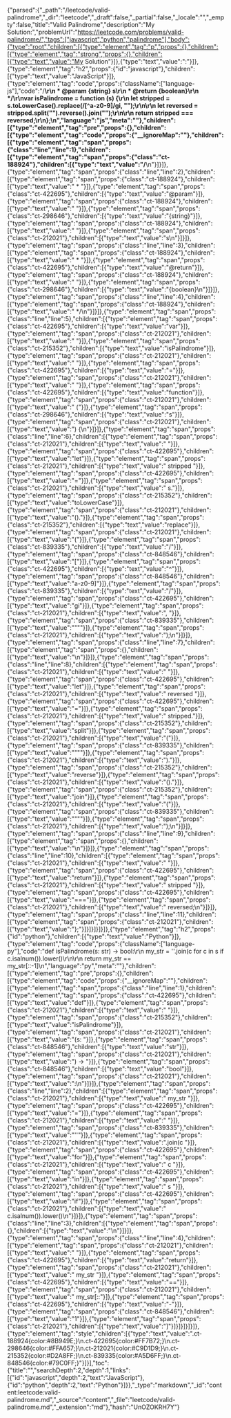 {"parsed":{"_path":"/leetcode/valid-palindrome","_dir":"leetcode","_draft":false,"_partial":false,"_locale":"","_empty":false,"title":"Valid Palindrome","description":"My Solution:","problemUrl":"https://leetcode.com/problems/valid-palindrome/","tags":["javascript","python","palindrome"],"body":{"type":"root","children":[{"type":"element","tag":"p","props":{},"children":[{"type":"element","tag":"strong","props":{},"children":[{"type":"text","value":"My Solution"}]},{"type":"text","value":":"}]},{"type":"element","tag":"h2","props":{"id":"javascript"},"children":[{"type":"text","value":"JavaScript"}]},{"type":"element","tag":"code","props":{"className":["language-js"],"code":"/**\r\n * @param {string} s\r\n * @return {boolean}\r\n */\r\nvar isPalindrome = function (s) {\r\n    let stripped = s.toLowerCase().replace(/[^a-z0-9]/gi, \"\");\r\n\r\n    let reversed = stripped.split(\"\").reverse().join(\"\");\r\n\r\n    return stripped === reversed;\r\n};\n","language":"js","meta":""},"children":[{"type":"element","tag":"pre","props":{},"children":[{"type":"element","tag":"code","props":{"__ignoreMap":""},"children":[{"type":"element","tag":"span","props":{"class":"line","line":1},"children":[{"type":"element","tag":"span","props":{"class":"ct-188924"},"children":[{"type":"text","value":"/**\n"}]}]},{"type":"element","tag":"span","props":{"class":"line","line":2},"children":[{"type":"element","tag":"span","props":{"class":"ct-188924"},"children":[{"type":"text","value":" * "}]},{"type":"element","tag":"span","props":{"class":"ct-422695"},"children":[{"type":"text","value":"@param"}]},{"type":"element","tag":"span","props":{"class":"ct-188924"},"children":[{"type":"text","value":" "}]},{"type":"element","tag":"span","props":{"class":"ct-298646"},"children":[{"type":"text","value":"{string}"}]},{"type":"element","tag":"span","props":{"class":"ct-188924"},"children":[{"type":"text","value":" "}]},{"type":"element","tag":"span","props":{"class":"ct-212021"},"children":[{"type":"text","value":"s\n"}]}]},{"type":"element","tag":"span","props":{"class":"line","line":3},"children":[{"type":"element","tag":"span","props":{"class":"ct-188924"},"children":[{"type":"text","value":" * "}]},{"type":"element","tag":"span","props":{"class":"ct-422695"},"children":[{"type":"text","value":"@return"}]},{"type":"element","tag":"span","props":{"class":"ct-188924"},"children":[{"type":"text","value":" "}]},{"type":"element","tag":"span","props":{"class":"ct-298646"},"children":[{"type":"text","value":"{boolean}\n"}]}]},{"type":"element","tag":"span","props":{"class":"line","line":4},"children":[{"type":"element","tag":"span","props":{"class":"ct-188924"},"children":[{"type":"text","value":" */\n"}]}]},{"type":"element","tag":"span","props":{"class":"line","line":5},"children":[{"type":"element","tag":"span","props":{"class":"ct-422695"},"children":[{"type":"text","value":"var"}]},{"type":"element","tag":"span","props":{"class":"ct-212021"},"children":[{"type":"text","value":" "}]},{"type":"element","tag":"span","props":{"class":"ct-215352"},"children":[{"type":"text","value":"isPalindrome"}]},{"type":"element","tag":"span","props":{"class":"ct-212021"},"children":[{"type":"text","value":" "}]},{"type":"element","tag":"span","props":{"class":"ct-422695"},"children":[{"type":"text","value":"="}]},{"type":"element","tag":"span","props":{"class":"ct-212021"},"children":[{"type":"text","value":" "}]},{"type":"element","tag":"span","props":{"class":"ct-422695"},"children":[{"type":"text","value":"function"}]},{"type":"element","tag":"span","props":{"class":"ct-212021"},"children":[{"type":"text","value":" ("}]},{"type":"element","tag":"span","props":{"class":"ct-298646"},"children":[{"type":"text","value":"s"}]},{"type":"element","tag":"span","props":{"class":"ct-212021"},"children":[{"type":"text","value":") {\n"}]}]},{"type":"element","tag":"span","props":{"class":"line","line":6},"children":[{"type":"element","tag":"span","props":{"class":"ct-212021"},"children":[{"type":"text","value":"    "}]},{"type":"element","tag":"span","props":{"class":"ct-422695"},"children":[{"type":"text","value":"let"}]},{"type":"element","tag":"span","props":{"class":"ct-212021"},"children":[{"type":"text","value":" stripped "}]},{"type":"element","tag":"span","props":{"class":"ct-422695"},"children":[{"type":"text","value":"="}]},{"type":"element","tag":"span","props":{"class":"ct-212021"},"children":[{"type":"text","value":" s."}]},{"type":"element","tag":"span","props":{"class":"ct-215352"},"children":[{"type":"text","value":"toLowerCase"}]},{"type":"element","tag":"span","props":{"class":"ct-212021"},"children":[{"type":"text","value":"()."}]},{"type":"element","tag":"span","props":{"class":"ct-215352"},"children":[{"type":"text","value":"replace"}]},{"type":"element","tag":"span","props":{"class":"ct-212021"},"children":[{"type":"text","value":"("}]},{"type":"element","tag":"span","props":{"class":"ct-839335"},"children":[{"type":"text","value":"/"}]},{"type":"element","tag":"span","props":{"class":"ct-848546"},"children":[{"type":"text","value":"["}]},{"type":"element","tag":"span","props":{"class":"ct-422695"},"children":[{"type":"text","value":"^"}]},{"type":"element","tag":"span","props":{"class":"ct-848546"},"children":[{"type":"text","value":"a-z0-9]"}]},{"type":"element","tag":"span","props":{"class":"ct-839335"},"children":[{"type":"text","value":"/"}]},{"type":"element","tag":"span","props":{"class":"ct-422695"},"children":[{"type":"text","value":"gi"}]},{"type":"element","tag":"span","props":{"class":"ct-212021"},"children":[{"type":"text","value":", "}]},{"type":"element","tag":"span","props":{"class":"ct-839335"},"children":[{"type":"text","value":"\"\""}]},{"type":"element","tag":"span","props":{"class":"ct-212021"},"children":[{"type":"text","value":");\n"}]}]},{"type":"element","tag":"span","props":{"class":"line","line":7},"children":[{"type":"element","tag":"span","props":{},"children":[{"type":"text","value":"\n"}]}]},{"type":"element","tag":"span","props":{"class":"line","line":8},"children":[{"type":"element","tag":"span","props":{"class":"ct-212021"},"children":[{"type":"text","value":"    "}]},{"type":"element","tag":"span","props":{"class":"ct-422695"},"children":[{"type":"text","value":"let"}]},{"type":"element","tag":"span","props":{"class":"ct-212021"},"children":[{"type":"text","value":" reversed "}]},{"type":"element","tag":"span","props":{"class":"ct-422695"},"children":[{"type":"text","value":"="}]},{"type":"element","tag":"span","props":{"class":"ct-212021"},"children":[{"type":"text","value":" stripped."}]},{"type":"element","tag":"span","props":{"class":"ct-215352"},"children":[{"type":"text","value":"split"}]},{"type":"element","tag":"span","props":{"class":"ct-212021"},"children":[{"type":"text","value":"("}]},{"type":"element","tag":"span","props":{"class":"ct-839335"},"children":[{"type":"text","value":"\"\""}]},{"type":"element","tag":"span","props":{"class":"ct-212021"},"children":[{"type":"text","value":")."}]},{"type":"element","tag":"span","props":{"class":"ct-215352"},"children":[{"type":"text","value":"reverse"}]},{"type":"element","tag":"span","props":{"class":"ct-212021"},"children":[{"type":"text","value":"()."}]},{"type":"element","tag":"span","props":{"class":"ct-215352"},"children":[{"type":"text","value":"join"}]},{"type":"element","tag":"span","props":{"class":"ct-212021"},"children":[{"type":"text","value":"("}]},{"type":"element","tag":"span","props":{"class":"ct-839335"},"children":[{"type":"text","value":"\"\""}]},{"type":"element","tag":"span","props":{"class":"ct-212021"},"children":[{"type":"text","value":");\n"}]}]},{"type":"element","tag":"span","props":{"class":"line","line":9},"children":[{"type":"element","tag":"span","props":{},"children":[{"type":"text","value":"\n"}]}]},{"type":"element","tag":"span","props":{"class":"line","line":10},"children":[{"type":"element","tag":"span","props":{"class":"ct-212021"},"children":[{"type":"text","value":"    "}]},{"type":"element","tag":"span","props":{"class":"ct-422695"},"children":[{"type":"text","value":"return"}]},{"type":"element","tag":"span","props":{"class":"ct-212021"},"children":[{"type":"text","value":" stripped "}]},{"type":"element","tag":"span","props":{"class":"ct-422695"},"children":[{"type":"text","value":"==="}]},{"type":"element","tag":"span","props":{"class":"ct-212021"},"children":[{"type":"text","value":" reversed;\n"}]}]},{"type":"element","tag":"span","props":{"class":"line","line":11},"children":[{"type":"element","tag":"span","props":{"class":"ct-212021"},"children":[{"type":"text","value":"};"}]}]}]}]}]},{"type":"element","tag":"h2","props":{"id":"python"},"children":[{"type":"text","value":"Python"}]},{"type":"element","tag":"code","props":{"className":["language-py"],"code":"def isPalindrome(s: str) -> bool:\r\n    my_str = ''.join(c for c in s if c.isalnum()).lower()\r\n\r\n    return my_str == my_str[::-1]\n","language":"py","meta":""},"children":[{"type":"element","tag":"pre","props":{},"children":[{"type":"element","tag":"code","props":{"__ignoreMap":""},"children":[{"type":"element","tag":"span","props":{"class":"line","line":1},"children":[{"type":"element","tag":"span","props":{"class":"ct-422695"},"children":[{"type":"text","value":"def"}]},{"type":"element","tag":"span","props":{"class":"ct-212021"},"children":[{"type":"text","value":" "}]},{"type":"element","tag":"span","props":{"class":"ct-215352"},"children":[{"type":"text","value":"isPalindrome"}]},{"type":"element","tag":"span","props":{"class":"ct-212021"},"children":[{"type":"text","value":"(s: "}]},{"type":"element","tag":"span","props":{"class":"ct-848546"},"children":[{"type":"text","value":"str"}]},{"type":"element","tag":"span","props":{"class":"ct-212021"},"children":[{"type":"text","value":") -> "}]},{"type":"element","tag":"span","props":{"class":"ct-848546"},"children":[{"type":"text","value":"bool"}]},{"type":"element","tag":"span","props":{"class":"ct-212021"},"children":[{"type":"text","value":":\n"}]}]},{"type":"element","tag":"span","props":{"class":"line","line":2},"children":[{"type":"element","tag":"span","props":{"class":"ct-212021"},"children":[{"type":"text","value":"    my_str "}]},{"type":"element","tag":"span","props":{"class":"ct-422695"},"children":[{"type":"text","value":"="}]},{"type":"element","tag":"span","props":{"class":"ct-212021"},"children":[{"type":"text","value":" "}]},{"type":"element","tag":"span","props":{"class":"ct-839335"},"children":[{"type":"text","value":"''"}]},{"type":"element","tag":"span","props":{"class":"ct-212021"},"children":[{"type":"text","value":".join(c "}]},{"type":"element","tag":"span","props":{"class":"ct-422695"},"children":[{"type":"text","value":"for"}]},{"type":"element","tag":"span","props":{"class":"ct-212021"},"children":[{"type":"text","value":" c "}]},{"type":"element","tag":"span","props":{"class":"ct-422695"},"children":[{"type":"text","value":"in"}]},{"type":"element","tag":"span","props":{"class":"ct-212021"},"children":[{"type":"text","value":" s "}]},{"type":"element","tag":"span","props":{"class":"ct-422695"},"children":[{"type":"text","value":"if"}]},{"type":"element","tag":"span","props":{"class":"ct-212021"},"children":[{"type":"text","value":" c.isalnum()).lower()\n"}]}]},{"type":"element","tag":"span","props":{"class":"line","line":3},"children":[{"type":"element","tag":"span","props":{},"children":[{"type":"text","value":"\n"}]}]},{"type":"element","tag":"span","props":{"class":"line","line":4},"children":[{"type":"element","tag":"span","props":{"class":"ct-212021"},"children":[{"type":"text","value":"    "}]},{"type":"element","tag":"span","props":{"class":"ct-422695"},"children":[{"type":"text","value":"return"}]},{"type":"element","tag":"span","props":{"class":"ct-212021"},"children":[{"type":"text","value":" my_str "}]},{"type":"element","tag":"span","props":{"class":"ct-422695"},"children":[{"type":"text","value":"=="}]},{"type":"element","tag":"span","props":{"class":"ct-212021"},"children":[{"type":"text","value":" my_str[::"}]},{"type":"element","tag":"span","props":{"class":"ct-422695"},"children":[{"type":"text","value":"-"}]},{"type":"element","tag":"span","props":{"class":"ct-848546"},"children":[{"type":"text","value":"1"}]},{"type":"element","tag":"span","props":{"class":"ct-212021"},"children":[{"type":"text","value":"]"}]}]}]}]}]},{"type":"element","tag":"style","children":[{"type":"text","value":".ct-188924{color:#8B949E;}\n.ct-422695{color:#FF7B72;}\n.ct-298646{color:#FFA657;}\n.ct-212021{color:#C9D1D9;}\n.ct-215352{color:#D2A8FF;}\n.ct-839335{color:#A5D6FF;}\n.ct-848546{color:#79C0FF;}"}]}],"toc":{"title":"","searchDepth":2,"depth":1,"links":[{"id":"javascript","depth":2,"text":"JavaScript"},{"id":"python","depth":2,"text":"Python"}]}},"_type":"markdown","_id":"content:leetcode:valid-palindrome.md","_source":"content","_file":"leetcode/valid-palindrome.md","_extension":"md"},"hash":"UnOZOKRH7Y"}